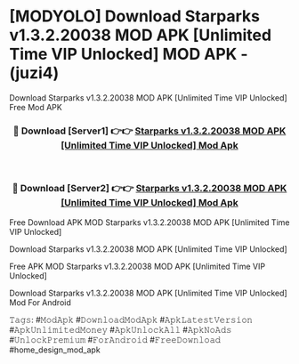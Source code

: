 # [MODYOLO] Download Starparks v1.3.2.20038 MOD APK [Unlimited Time VIP Unlocked] MOD APK - (juzi4)
Download Starparks v1.3.2.20038 MOD APK [Unlimited Time VIP Unlocked] Free Mod APK

<div align="center">
<h3>🔴 Download [Server1] 👉👉 <a href="https://apk-comot.site?title=Starparks_v1.3.2.20038_MOD_APK_[Unlimited_Time_VIP_Unlocked]">Starparks v1.3.2.20038 MOD APK [Unlimited Time VIP Unlocked] Mod Apk</a></h3><br>

<h3>🔴 Download [Server2] 👉👉 <a href="https://apk-comot.site?title=Starparks_v1.3.2.20038_MOD_APK_[Unlimited_Time_VIP_Unlocked]">Starparks v1.3.2.20038 MOD APK [Unlimited Time VIP Unlocked] Mod Apk</a></h3>
</div>


Free Download APK MOD Starparks v1.3.2.20038 MOD APK [Unlimited Time VIP Unlocked]

Download Starparks v1.3.2.20038 MOD APK [Unlimited Time VIP Unlocked] 

Free APK MOD Starparks v1.3.2.20038 MOD APK [Unlimited Time VIP Unlocked] 

Download Starparks v1.3.2.20038 MOD APK [Unlimited Time VIP Unlocked] Mod For Android

𝚃𝚊𝚐𝚜: #𝙼𝚘𝚍𝙰𝚙𝚔 #𝙳𝚘𝚠𝚗𝚕𝚘𝚊𝚍𝙼𝚘𝚍𝙰𝚙𝚔 #𝙰𝚙𝚔𝙻𝚊𝚝𝚎𝚜𝚝𝚅𝚎𝚛𝚜𝚒𝚘𝚗 #𝙰𝚙𝚔𝚄𝚗𝚕𝚒𝚖𝚒𝚝𝚎𝚍𝙼𝚘𝚗𝚎𝚢 #𝙰𝚙𝚔𝚄𝚗𝚕𝚘𝚌𝚔𝙰𝚕𝚕 #𝙰𝚙𝚔𝙽𝚘𝙰𝚍𝚜 #𝚄𝚗𝚕𝚘𝚌𝚔𝙿𝚛𝚎𝚖𝚒𝚞𝚖 #𝙵𝚘𝚛𝙰𝚗𝚍𝚛𝚘𝚒𝚍 #𝙵𝚛𝚎𝚎𝙳𝚘𝚠𝚗𝚕𝚘𝚊𝚍 #home_design_mod_apk